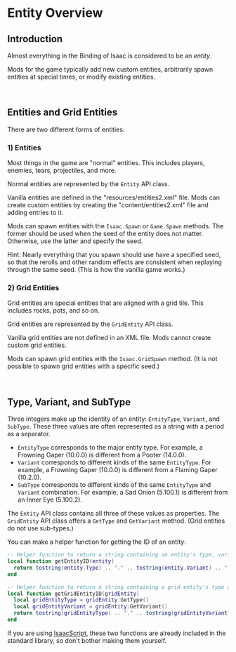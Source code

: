 # Entity Overview

## Introduction

Almost everything in the Binding of Isaac is considered to be an *entity*.

Mods for the game typically add new custom entities, arbitrarily spawn entities at special times, or modify existing entities.

<br>

## Entities and Grid Entities

There are two different forms of entities:

### 1) Entities

Most things in the game are "normal" entities. This includes players, enemies, tears, projectiles, and more.

Normal entities are represented by the `Entity` API class.

Vanilla entities are defined in the "resources/entities2.xml" file. Mods can create custom entities by creating the "content/entities2.xml" file and adding entries to it.

Mods can spawn entities with the `Isaac.Spawn` or `Game.Spawn` methods. The former should be used when the seed of the entity does not matter. Otherwise, use the latter and specify the seed.

Hint: Nearly everything that you spawn should use have a specified seed, so that the rerolls and other random effects are consistent when replaying through the same seed. (This is how the vanilla game works.)

### 2) Grid Entities

Grid entities are special entities that are aligned with a grid tile. This includes rocks, pots, and so on.

Grid entities are represented by the `GridEntity` API class.

Vanilla grid entities are not defined in an XML file. Mods cannot create custom grid entities.

Mods can spawn grid entities with the `Isaac.GridSpawn` method. (It is not possible to spawn grid entities with a specific seed.)

<br>

## Type, Variant, and SubType

Three integers make up the identity of an entity: `EntityType`, `Variant`, and `SubType`. These three values are often represented as a string with a period as a separator.

- `EntityType` corresponds to the major entity type. For example, a Frowning Gaper (10.0.0) is different from a Pooter (14.0.0).
- `Variant` corresponds to different kinds of the same `EntityType`. For example, a Frowning Gaper (10.0.0) is different from a Flaming Gaper (10.2.0).
- `SubType` corresponds to different kinds of the same `EntityType` and `Variant` combination. For example, a Sad Onion (5.100.1) is different from an Inner Eye (5.100.2).

The `Entity` API class contains all three of these values as properties. The `GridEntity` API class offers a `GetType` and `GetVariant` method. (Grid entities do not use sub-types.)

You can make a helper function for getting the ID of an entity:

```lua
-- Helper function to return a string containing an entity's type, variant, and sub-type.
local function getEntityID(entity)
  return tostring(entity.Type) .. "." .. tostring(entity.Variant) .. "." .. tostring(entity.SubType)
end
```

```lua
-- Helper function to return a string containing a grid entity's type and variant.
local function getGridEntityID(gridEntity)
  local gridEntityType = gridEntity:GetType()
  local gridEntityVariant = gridEntity:GetVariant()
  return tostring(gridEntityType) .. "." .. tostring(gridEntityVariant)
end
```

If you are using [IsaacScript](https://isaacscript.github.io/), these two functions are already included in the standard library, so don't bother making them yourself.

<br>
